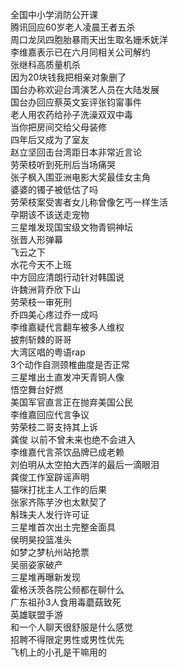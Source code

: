 全国中小学消防公开课  
腾讯回应60岁老人凌晨王者五杀  
周口龙凤四胞胎暴雨天出生取名姗禾妩洋  
李维嘉表示已在六月同相关公司解约  
张继科高质量机杀  
因为20块钱我把相亲对象删了  
国台办称欢迎台湾演艺人员在大陆发展  
国台办回应蔡英文妄评张钧甯事件  
老人用农药给孙子洗澡双双中毒  
当你把房间交给父母装修  
四年后又成为了室友  
赵立坚回击台湾距日本非常近言论  
劳荣枝听到死刑后当场痛哭  
张子枫入围亚洲电影大奖最佳女主角  
婆婆的镯子被低估了吗  
劳荣枝案受害者女儿称曾像乞丐一样生活  
孕期该不该送走宠物  
三星堆发现国宝级文物青铜神坛  
张晋人形弹幕  
飞云之下  
水花今天不上班  
中方回应清朗行动针对韩国说  
许魏洲背乔欣下山  
劳荣枝一审死刑  
乔四美心疼过乔一成吗  
李维嘉疑代言翻车被多人维权  
披荆斩棘的哥哥  
大湾区唱的粤语rap  
3个动作自测颈椎曲度是否正常  
三星堆出土直发冲天青铜人像  
悟空舞台好燃  
美国军官直言正在抛弃美国公民  
李维嘉回应代言争议  
劳荣枝二哥支持其上诉  
龚俊 以前不曾未来也绝不会进入  
李维嘉代言茶饮品牌已成老赖  
刘伯明从太空拍大西洋的最后一滴眼泪  
龚俊工作室辟谣声明  
猫咪打扰主人工作的后果  
张家齐陈芋汐也太默契了  
斛珠夫人发行许可证  
三星堆首次出土完整金面具  
侯明昊投篮准头  
如梦之梦杭州站抢票  
吴丽姿家破产  
三星堆再曝新发现  
霍格沃茨各院公频都在聊什么  
广东祖孙3人食用毒蘑菇致死  
英雄联盟手游  
和一个人聊天很舒服是什么感觉  
招聘不得限定男性或男性优先  
飞机上的小孔是干嘛用的  
